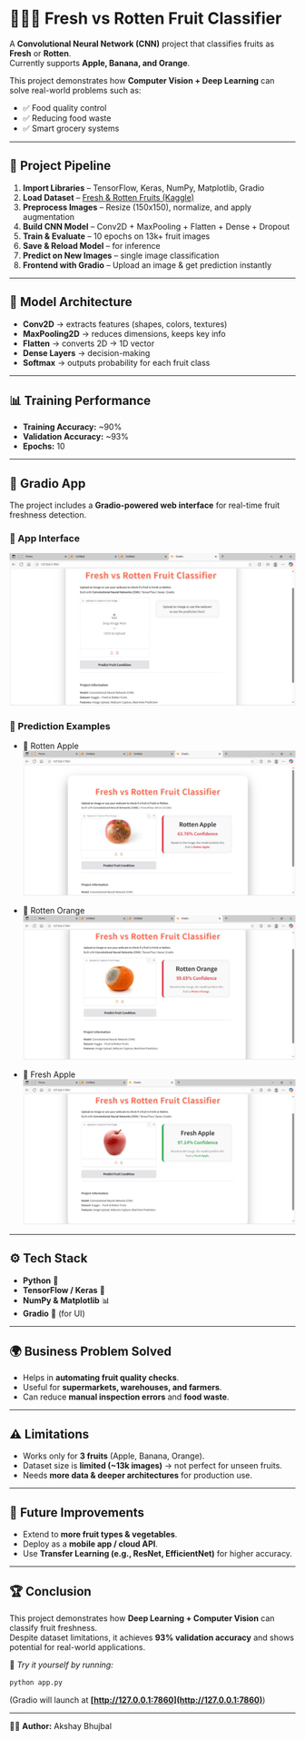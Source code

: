 
# 🍎🍌🍊 Fresh vs Rotten Fruit Classifier  

A **Convolutional Neural Network (CNN)** project that classifies fruits as **Fresh** or **Rotten**.  
Currently supports **Apple, Banana, and Orange**.  

This project demonstrates how **Computer Vision + Deep Learning** can solve real-world problems such as:  
- ✅ Food quality control  
- ✅ Reducing food waste  
- ✅ Smart grocery systems  

---

## 🚀 Project Pipeline  

1. **Import Libraries** – TensorFlow, Keras, NumPy, Matplotlib, Gradio  
2. **Load Dataset** – [Fresh & Rotten Fruits (Kaggle)](https://www.kaggle.com/datasets/sriramr/fruits-fresh-and-rotten-for-classification)  
3. **Preprocess Images** – Resize (150x150), normalize, and apply augmentation  
4. **Build CNN Model** – Conv2D + MaxPooling + Flatten + Dense + Dropout  
5. **Train & Evaluate** – 10 epochs on 13k+ fruit images  
6. **Save & Reload Model** – for inference  
7. **Predict on New Images** – single image classification  
8. **Frontend with Gradio** – Upload an image & get prediction instantly  

---

## 🧠 Model Architecture  

- **Conv2D** → extracts features (shapes, colors, textures)  
- **MaxPooling2D** → reduces dimensions, keeps key info  
- **Flatten** → converts 2D → 1D vector  
- **Dense Layers** → decision-making  
- **Softmax** → outputs probability for each fruit class  

---

## 📊 Training Performance  

- **Training Accuracy:** ~90%  
- **Validation Accuracy:** ~93%  
- **Epochs:** 10  


---

## 🎨 Gradio App  

The project includes a **Gradio-powered web interface** for real-time fruit freshness detection.  

### 🔹 App Interface  
![Output 1 – Gradio App Interface](Output1.PNG)  

### 🔹 Prediction Examples  
- 🍎 Rotten Apple  
  ![Rotten Apple Prediction](Output2_rotten_apple.PNG)  

- 🍊 Rotten Orange  
  ![Rotten Orange Prediction](Output3_rotten_orange.PNG)  

- 🍏 Fresh Apple  
  ![Fresh Apple Prediction](Output4_fresh_apple.PNG)  

---

## ⚙️ Tech Stack  

- **Python** 🐍  
- **TensorFlow / Keras** 🤖  
- **NumPy & Matplotlib** 📊  
- **Gradio** 🎨 (for UI)  

---

## 🌍 Business Problem Solved  

- Helps in **automating fruit quality checks**.  
- Useful for **supermarkets, warehouses, and farmers**.  
- Can reduce **manual inspection errors** and **food waste**.  

---

## ⚠️ Limitations  

- Works only for **3 fruits** (Apple, Banana, Orange).  
- Dataset size is **limited (~13k images)** → not perfect for unseen fruits.  
- Needs **more data & deeper architectures** for production use.  

---

## 📌 Future Improvements  

- Extend to **more fruit types & vegetables**.  
- Deploy as a **mobile app / cloud API**.  
- Use **Transfer Learning (e.g., ResNet, EfficientNet)** for higher accuracy.  

---

## 🏆 Conclusion  

This project demonstrates how **Deep Learning + Computer Vision** can classify fruit freshness.  
Despite dataset limitations, it achieves **93% validation accuracy** and shows potential for real-world applications.  

🔗 *Try it yourself by running:*  
```bash
python app.py
````

(Gradio will launch at **[http://127.0.0.1:7860](http://127.0.0.1:7860)**)

---

👨‍💻 **Author:** Akshay Bhujbal

